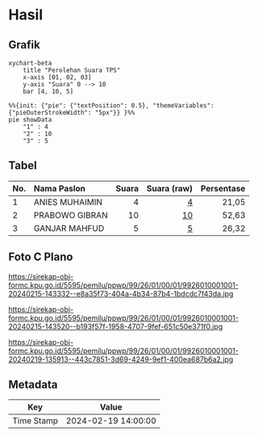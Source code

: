 # Hasil

## Grafik

```mermaid
xychart-beta
    title "Perolehan Suara TPS"
    x-axis [01, 02, 03]
    y-axis "Suara" 0 --> 10
    bar [4, 10, 5]
```

```mermaid
%%{init: {"pie": {"textPosition": 0.5}, "themeVariables": {"pieOuterStrokeWidth": "5px"}} }%%
pie showData
    "1" : 4
    "2" : 10
    "3" : 5
```

## Tabel

| No. | Nama Paslon    | Suara | Suara (raw) | Persentase |
|:--- |:-------------- | -----:| -----------:| ----------:|
| 1   | ANIES MUHAIMIN | 4     | [4][p-1]    | 21,05      |
| 2   | PRABOWO GIBRAN | 10    | [10][p-2]   | 52,63      |
| 3   | GANJAR MAHFUD  | 5     | [5][p-3]    | 26,32      |


[p-1]: https://github.com/gigit-pemilu/pemilu-2024-99-luar-negeri/blob/main/pilpres/hitung-suara/sub/99-luar-negeri/sub/26-canberra-australia/sub/01-canberra-australia/sub/0001-canberra-australia/sub/001-pos-001/sub/paslon-1.txt
[p-2]: https://github.com/gigit-pemilu/pemilu-2024-99-luar-negeri/blob/main/pilpres/hitung-suara/sub/99-luar-negeri/sub/26-canberra-australia/sub/01-canberra-australia/sub/0001-canberra-australia/sub/001-pos-001/sub/paslon-2.txt
[p-3]: https://github.com/gigit-pemilu/pemilu-2024-99-luar-negeri/blob/main/pilpres/hitung-suara/sub/99-luar-negeri/sub/26-canberra-australia/sub/01-canberra-australia/sub/0001-canberra-australia/sub/001-pos-001/sub/paslon-3.txt

## Foto C Plano

https://sirekap-obj-formc.kpu.go.id/5595/pemilu/ppwp/99/26/01/00/01/9926010001001-20240215-143332--e8a35f73-404a-4b34-87b4-1bdcdc7f43da.jpg

https://sirekap-obj-formc.kpu.go.id/5595/pemilu/ppwp/99/26/01/00/01/9926010001001-20240215-143520--b193f57f-1958-4707-9fef-651c50e371f0.jpg

https://sirekap-obj-formc.kpu.go.id/5595/pemilu/ppwp/99/26/01/00/01/9926010001001-20240219-135913--443c7851-3d69-4249-9ef1-400ea687b6a2.jpg


## Metadata

| Key        | Value               |
| ---------- | ------------------- |
| Time Stamp | 2024-02-19 14:00:00 |



